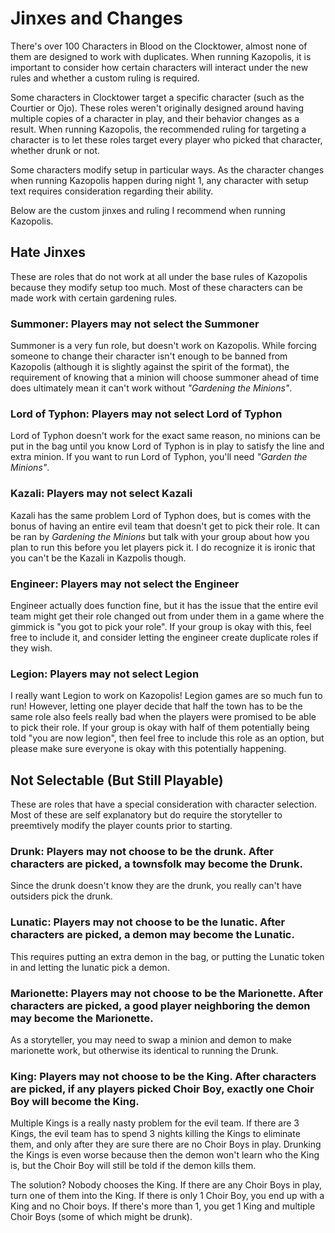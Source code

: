 # Jinxes and Changes

There's over 100 Characters in Blood on the Clocktower, almost none of them are designed to work with duplicates. When running Kazopolis, it is important to consider how certain characters will interact under the new rules and whether a custom ruling is required.

Some characters in Clocktower target a specific character (such as the Courtier or Ojo). These roles weren't originally designed around having multiple copies of a character in play, and their behavior changes as a result. When running Kazopolis, the recommended ruling for targeting a character is to let these roles target every player who picked that character, whether drunk or not.

Some characters modify setup in particular ways. As the character changes when running Kazopolis happen during night 1, any character with setup text requires consideration regarding their ability.

Below are the custom jinxes and ruling I recommend when running Kazopolis.

## Hate Jinxes

These are roles that do not work at all under the base rules of Kazopolis because they modify setup too much. Most of these characters can be made work with certain gardening rules. 

### Summoner: Players may not select the Summoner

Summoner is a very fun role, but doesn't work on Kazopolis. While forcing someone to change their character isn't enough to be banned from Kazopolis (although it is slightly against the spirit of the format), the requirement of knowing that a minion will choose summoner ahead of time does ultimately mean it can't work without *"Gardening the Minions"*.

### Lord of Typhon: Players may not select Lord of Typhon

Lord of Typhon doesn't work for the exact same reason, no minions can be put in the bag until you know Lord of Typhon is in play to satisfy the line and extra minion. If you want to run Lord of Typhon, you'll need *"Garden the Minions"*.

### Kazali: Players may not select Kazali

Kazali has the same problem Lord of Typhon does, but is comes with the bonus of having an entire evil team that doesn't get to pick their role. It can be ran by *Gardening the Minions* but talk with your group about how you plan to run this before you let players pick it. I do recognize it is ironic that you can't be the Kazali in Kazpolis though.

### Engineer: Players may not select the Engineer

Engineer actually does function fine, but it has the issue that the entire evil team might get their role changed out from under them in a game where the gimmick is "you got to pick your role". If your group is okay with this, feel free to include it, and consider letting the engineer create duplicate roles if they wish.

### Legion: Players may not select Legion

I really want Legion to work on Kazopolis! Legion games are so much fun to run! However, letting one player decide that half the town has to be the same role also feels really bad when the players were promised to be able to pick their role. If your group is okay with half of them potentially being told "you are now legion", then feel free to include this role as an option, but please make sure everyone is okay with this potentially happening.

## Not Selectable (But Still Playable)

These are roles that have a special consideration with character selection. Most of these are self explanatory but do require the storyteller to preemtively modify the player counts prior to starting.

### Drunk: Players may not choose to be the drunk. After characters are picked, a townsfolk may become the Drunk.

Since the drunk doesn't know they are the drunk, you really can't have outsiders pick the drunk.

### Lunatic: Players may not choose to be the lunatic. After characters are picked, a demon may become the Lunatic.

This requires putting an extra demon in the bag, or putting the Lunatic token in and letting the lunatic pick a demon.

### Marionette: Players may not choose to be the Marionette. After characters are picked, a good player neighboring the demon may become the Marionette.

As a storyteller, you may need to swap a minion and demon to make marionette work, but otherwise its identical to running the Drunk.

### King: Players may not choose to be the King. After characters are picked, if any players picked Choir Boy, exactly one Choir Boy will become the King.

Multiple Kings is a really nasty problem for the evil team. If there are 3 Kings, the evil team has to spend 3 nights killing the Kings to eliminate them, and only after they are sure there are no Choir Boys in play. Drunking the Kings is even worse because then the demon won't learn who the King is, but the Choir Boy will still be told if the demon kills them.

The solution? Nobody chooses the King. If there are any Choir Boys in play, turn one of them into the King. If there is only 1 Choir Boy, you end up with a King and no Choir boys. If there's more than 1, you get 1 King and multiple Choir Boys (some of which might be drunk).